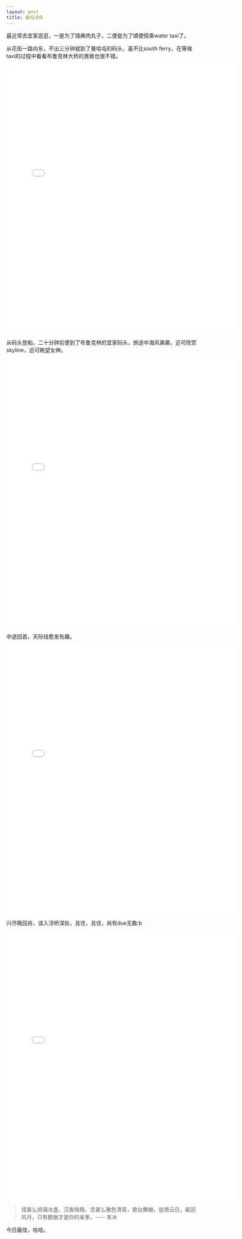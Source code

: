 ```yaml
---
layout: post
title: 曼屯浮舟
---
```


最近常去宜家逛逛，一是为了瑞典肉丸子，二便是为了顺便搭乘water taxi了。

从花街一路向东，不出三分钟就到了曼哈屯的码头，虽不比south ferry，在等候taxi的过程中看看布鲁克林大桥的景致也很不错。

<iframe src="//instagram.com/p/mWzpOwwXF-/embed/" width="612" height="710" frameborder="0" scrolling="no" allowtransparency="true"></iframe>

<br>

从码头登船，二十分钟后便到了布鲁克林的宜家码头，旅途中海风袭袭，近可欣赏skyline，远可眺望女神。

<iframe src="//instagram.com/p/mWzlTbwXF5/embed/" width="612" height="710" frameborder="0" scrolling="no" allowtransparency="true"></iframe>

<br>

中途回首，天际线愈发有趣。

<iframe src="//instagram.com/p/iXmhu4QXN9/embed/" width="612" height="710" frameborder="0" scrolling="no" allowtransparency="true"></iframe>

<br>

兴尽晚回舟，误入浮桥深处，且住，且住，尚有due无数:b

<iframe src="//instagram.com/p/mWzd_VQXF1/embed/" width="612" height="710" frameborder="0" scrolling="no" allowtransparency="true"></iframe>

<br>

>惜甚么琉璃冰盏，沉香锦屑。念甚么雅色清音，歌台舞榭。徙倚云日，裴回风月，只有数据才是你的亲爹。---- 本冰

今日最佳，哈哈。